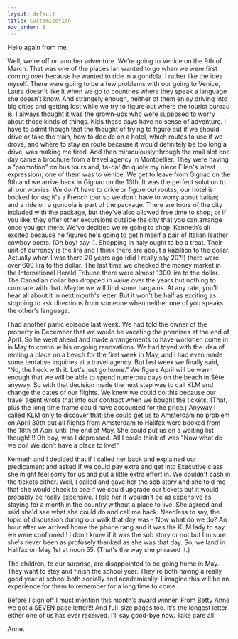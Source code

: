 ```yaml
---
layout: default
title: Customization
nav_order: 8
---
```


Hello again from me,

Well, we're off on another adventure. We're going to Venice on the 9th of March. That was one of the places Ian wanted to go when we were first coming over because he wanted to ride in a gondola. I rather like the idea myself. There were going to be a few problems with our going to Venice, Laura doesn't like it when we go to countries where they speak a language she doesn’t know. And strangely enough, neither of them enjoy driving into big cities and getting lost while we try to figure out where the tourist bureau is, I always thought it was the grown-ups who were supposed to worry about those kinds of things. Kids these days have no sense of adventure. I have to admit though that the thought of trying to figure out if we should drive or take the train, how to decide on a hotel, which routes to use if we drove, and where to stay en route because it would definitely be too long a drive, was making me tired. And then miraculously through the mail slot one day came a brochure from a travel agency in Montpellier. They were having a “promotion” on bus tours and, ta-da! (to quote my niece Ellen's latest expression), one of them was to Venice. We get to leave from Gignac on the 9th and we arrive back in Gignac on the 13th. It was the perfect solution to all our worries. We don't have to drive or figure out routes; our hotel is booked for us; it's a French tour so we don't have to worry about Italian; and a ride on a gondola is part of the package. There are tours of the city included with the package, but they've also allowed free time to shop; or if you like, they offer other excursions outside the city that you can arrange once you get there. We've decided we're going to shop. Kenneth’s all excited because he figures he's going to get himself a pair of Italian leather cowboy boots. (Oh boy! say I). Shopping in Italy ought to be a treat. Their unit of currency is the lira and I think there are about a kazillion to the dollar. Actually when I was there 20 years ago (did I really say 20?!) there were over 600 lira to the dollar. The last time we checked the money market in the International Herald Tribune there were almost 1300 lira to the dollar. The Canadian dollar has dropped in value over the years but nothing to compare with that. Maybe we will find some bargains. At any rate, you'll hear all about it in next month's letter. But it won't be half as exciting as stopping to ask directions from someone when neither one of you speaks the other's language.

I had another panic episode last week. We had told the owner of the property in December that we would be vacating the premises at the end of April. So he went ahead and made arrangements to have workmen come in in May to continue his ongoing renovations. We had toyed with the idea of renting a place on a beach for the first week in May, and I had even made some tentative inquiries at a travel agency. But last week we finally said, “No, the heck with it. Let's just go home.” We figure April will be warm enough that we will be able to spend numerous days on the beach in Sète anyway. So with that decision made the next step was to call KLM and change the dates of our flights. We knew we could do this because our travel agent wrote that into our contract when we bought the tickets. (That, plus the long time frame could have accounted for the price.) Anyway I called KLM only to discover that she could get us to Amsterdam no problem on April 30th but all flights from Amsterdam to Halifax were booked from the 18th of April until the end of May. She could put us on a waiting list though!!!! Oh boy, was I depressed. All I could think of was "Now what do we do? We don’t have a place to live!"

Kenneth and I decided that if I called her back and explained our predicament and asked if we could pay extra and get into Executive class she might feel sorry for us and put a little extra effort in. We couldn't cash in the tickets either. Well, I called and gave her the sob story and she told me that she would check to see if we could upgrade our tickets but it would probably be really expensive. I told her it wouldn't be as expensive as staying for a month in the country without a place to live. She agreed and said she'd see what she could do and call me back. Needless to say, the topic of discussion during our walk that day was - Now what do we do? An hour after we arrived home the phone rang and it was the KLM lady to say we were confirmed!! I don't know if it was the sob story or not but I'm sure she's never been as profusely thanked as she was that day. So, we land in Halifax on May 1st at noon 55. (That's the way she phrased it.)

The children, to our surprise, are disappointed to be going home in May. They want to stay and finish the school year. They're both having a really good year at school both socially and academically. I imagine this will be an experience for them to remember for a long time to come.

Before I sign off I must mention this month’s award winner. From Betty Anne we got a SEVEN page letter!!! And full-size pages too. It's the longest letter either one of us has ever received. I'll say good-bye now. Take care all.

Anne.





